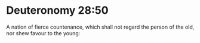 # Deuteronomy 28:50

A nation of fierce countenance, which shall not regard the person of the old, nor shew favour to the young: